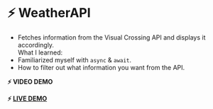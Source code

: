 # ⚡ WeatherAPI
- Fetches information from the Visual Crossing API and displays it accordingly.<br>
What I learned:
- Familiarized myself with `async` & `await`.
- How to filter out what information you want from the API.

**⚡ VIDEO DEMO**

**⚡ [LIVE DEMO](https://weather-api-lovat-mu.vercel.app/)**
